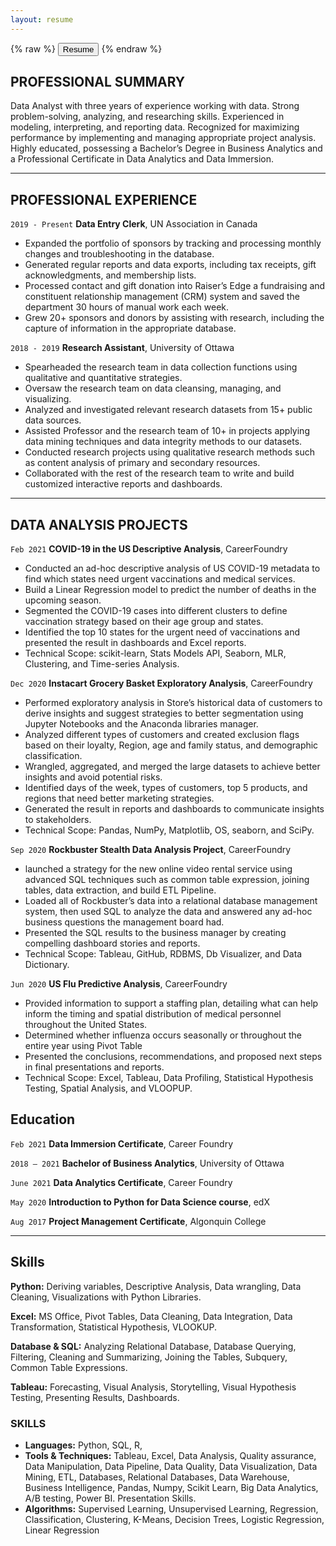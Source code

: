 ```yaml
---
layout: resume
---
```




{% raw %}
<button onclick="window.open('/images/Morwarid_Najafizada_Resume.pdf')">Resume</button>
{% endraw %}



## PROFESSIONAL SUMMARY

Data Analyst with three years of experience working with data. Strong problem-solving, analyzing, and researching skills. Experienced in modeling, interpreting, and reporting data. Recognized for maximizing performance by implementing and managing appropriate project analysis. Highly educated, possessing a Bachelor’s Degree in Business Analytics and a Professional Certificate in Data Analytics and Data Immersion.

----------

## PROFESSIONAL EXPERIENCE

`2019 - Present`
__Data Entry Clerk__, UN Association in Canada 

- Expanded the portfolio of sponsors by tracking and processing monthly changes and troubleshooting in the database.
- Generated regular reports and data exports, including tax receipts, gift acknowledgments, and membership lists.
- Processed contact and gift donation into Raiser’s Edge a fundraising and constituent relationship management (CRM) system and saved the department 30 hours of manual work each week.
- Grew 20+ sponsors and donors by assisting with research, including the capture of information in the appropriate database.

`2018 - 2019`
__Research Assistant__, University of Ottawa 

- Spearheaded the research team in data collection functions using qualitative and quantitative strategies.
- Oversaw the research team on data cleansing, managing, and visualizing.
- Analyzed and investigated relevant research datasets from 15+ public data sources.
- Assisted Professor and the research team of 10+ in projects applying data mining techniques and data integrity methods to our datasets.
- Conducted research projects using qualitative research methods such as content analysis of primary and secondary resources.
- Collaborated with the rest of the research team to write and build customized interactive reports and dashboards.


------------
## DATA ANALYSIS PROJECTS

`Feb 2021`
__COVID-19 in the US Descriptive Analysis__, CareerFoundry

- Conducted an ad-hoc descriptive analysis of US COVID-19 metadata to find which states need urgent vaccinations and medical services.
- Build a Linear Regression model to predict the number of deaths in the upcoming season.
- Segmented the COVID-19 cases into different clusters to define vaccination strategy based on their age group and states.
- Identified the top 10 states for the urgent need of vaccinations and presented the result in dashboards and Excel reports.
- Technical Scope: scikit-learn, Stats Models API, Seaborn, MLR, Clustering, and Time-series Analysis.

`Dec 2020`
__Instacart Grocery Basket Exploratory Analysis__, CareerFoundry

- Performed exploratory analysis in Store’s historical data of customers to derive insights and suggest strategies to better segmentation using Jupyter Notebooks and the Anaconda libraries manager.
- Analyzed different types of customers and created exclusion flags based on their loyalty, Region, age and family status, and demographic classification.
- Wrangled, aggregated, and merged the large datasets to achieve better insights and avoid potential risks.
- Identified days of the week, types of customers, top 5 products, and regions that need better marketing strategies.
- Generated the result in reports and dashboards to communicate insights to stakeholders.
- Technical Scope: Pandas, NumPy, Matplotlib, OS, seaborn, and SciPy.


`Sep 2020`
__Rockbuster Stealth Data Analysis Project__, CareerFoundry

- launched a strategy for the new online video rental service using advanced SQL techniques such as common table expression, joining tables, data extraction, and build ETL Pipeline.
- Loaded all of Rockbuster’s data into a relational database management system, then used SQL to analyze the data and
answered any ad-hoc business questions the management board had.
- Presented the SQL results to the business manager by creating compelling dashboard stories and reports.
- Technical Scope: Tableau, GitHub, RDBMS, Db Visualizer, and Data Dictionary.

`Jun 2020`
__US Flu Predictive Analysis__, CareerFoundry

- Provided information to support a staffing plan, detailing what can help inform the timing and spatial distribution of medical
personnel throughout the United States.
- Determined whether influenza occurs seasonally or throughout the entire year using Pivot Table
- Presented the conclusions, recommendations, and proposed next steps in final presentations and reports.
- Technical Scope: Excel, Tableau, Data Profiling, Statistical Hypothesis Testing, Spatial Analysis, and VLOOPUP.


## Education

`Feb 2021`
__Data Immersion Certificate__, Career Foundry

`2018 – 2021`
__Bachelor of Business Analytics__, University of Ottawa

`June 2021`
__Data Analytics Certificate__, Career Foundry

`May 2020`
__Introduction to Python for Data Science course__, edX

`Aug 2017`
__Project Management Certificate__, Algonquin College

-------------

## Skills

__Python:__ Deriving variables, Descriptive Analysis, Data wrangling, Data Cleaning, Visualizations with Python Libraries. 

__Excel:__ MS Office, Pivot Tables, Data Cleaning, Data Integration, Data Transformation, Statistical Hypothesis, VLOOKUP. 

__Database & SQL:__ Analyzing Relational Database, Database Querying, Filtering, Cleaning and Summarizing, Joining the Tables, Subquery, Common Table Expressions.

__Tableau:__ Forecasting, Visual Analysis, Storytelling, Visual Hypothesis Testing, Presenting Results, Dashboards.


### SKILLS 
- __Languages:__ Python, SQL, R,
- __Tools & Techniques:__ Tableau, Excel, Data Analysis, Quality assurance, Data Manipulation, Data Pipeline, Data Quality, Data Visualization, Data Mining, ETL, Databases, Relational Databases, Data Warehouse, Business Intelligence, Pandas, Numpy, Scikit Learn, Big Data Analytics, A/B testing, Power BI. Presentation Skills.
- __Algorithms:__ Supervised Learning, Unsupervised Learning, Regression, Classification, Clustering, K-Means, Decision Trees, Logistic Regression, Linear Regression

